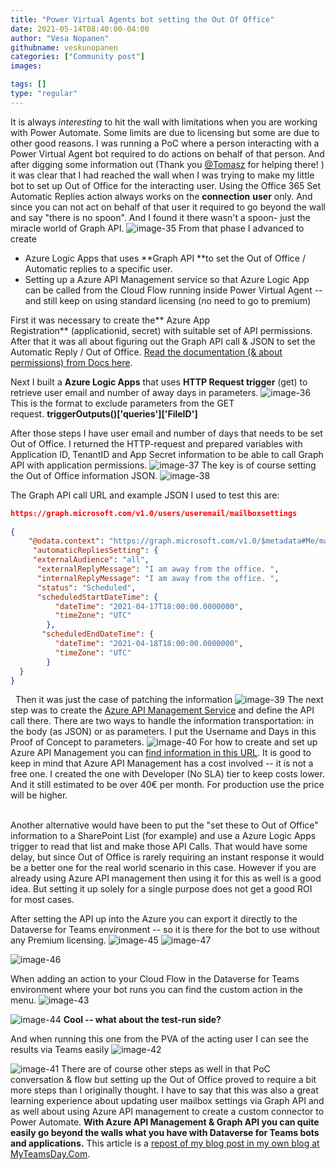 ```yaml
---
title: "Power Virtual Agents bot setting the Out Of Office"
date: 2021-05-14T08:40:00-04:00
author: "Vesa Nopanen"
githubname: veskunopanen
categories: ["Community post"]
images:

tags: []
type: "regular"
---
```



It is always *interesting* to hit the wall with limitations when you are
working with Power Automate. Some limits are due to licensing but some
are due to other good reasons. I was running a PoC where a person
interacting with a Power Virtual Agent bot required to do actions on
behalf of that person. And after digging some information out (Thank
you [@Tomasz](https://poszytek.eu/en/homepage/) for helping there! ) it
was clear that I had reached the wall when I was trying to make my
little bot to set up Out of Office for the interacting user. Using the
Office 365 Set Automatic Replies action always works on
the **connection** **user** only. And since you can not act on behalf of
that user it required to go beyond the wall and say "there is no spoon".
And I found it there wasn't a spoon- just the miracle world of Graph
API.
![image-35](images/image-35.png)
From that phase I advanced to create

-   Azure Logic Apps that uses **Graph API **to set the Out of Office /
    Automatic replies to a specific user.
-   Setting up a Azure API Management service so that Azure Logic App
    can be called from the Cloud Flow running inside Power Virtual Agent
    -- and still keep on using standard licensing (no need to go to
    premium)

First it was necessary to create the** Azure App
Registration** (applicationid, secret) with suitable set of API
permissions. After that it was all about figuring out the Graph API call
& JSON to set the Automatic Reply / Out of Office. [Read the
documentation (& about permissions) from Docs
here](https://docs.microsoft.com/graph/api/user-update-mailboxsettings?view=graph-rest-1.0&tabs=http&WT.mc_id=M365-MVP-5003326).

Next I built a **Azure Logic Apps** that uses **HTTP Request
trigger** (get) to retrieve user email and number of away days in
parameters.
![image-36](images/image-36.png)
This is the format to exclude parameters from the GET
request. **triggerOutputs()\['queries'\]\['FileID'\]**

After those steps I have user email and number of days that needs to be
set Out of Office. I returned the HTTP-request and prepared variables
with Application ID, TenantID and App Secret information to be able to
call Graph API with application permissions.
![image-37](images/image-37.png)
The key is of course setting the Out of Office information JSON.
![image-38](images/image-38.png)

The Graph API call URL and example JSON I used to test this are:
 

```json
https://graph.microsoft.com/v1.0/users/useremail/mailboxsettings
 
{
    "@odata.context": "https://graph.microsoft.com/v1.0/$metadata#Me/mailboxSettings",
     "automaticRepliesSetting": {
     "externalAudience": "all",
      "externalReplyMessage": "I am away from the office. ",
      "internalReplyMessage": "I am away from the office. ",
      "status": "Scheduled",
      "scheduledStartDateTime": {
          "dateTime": "2021-04-17T18:00:00.0000000",
          "timeZone": "UTC"
        },
       "scheduledEndDateTime": {
          "dateTime": "2021-04-18T18:00:00.0000000",
          "timeZone": "UTC"
        }
  }
}
```
 
Then it was just the case of patching the information
![image-39](images/image-39.png)
The next step was to create the [Azure API Management
Service](https://azure.microsoft.com/services/api-management) and
define the API call there. There are two ways to handle the information
transportation: in the body (as JSON) or as parameters. I put the
Username and Days in this Proof of Concept to parameters.
![image-40](images/image-40.png)
For how to create and set up Azure API Management you can [find
information in this
URL](https://docs.microsoft.com/azure/api-management/?WT.mc_id=M365-MVP-5003326).
It is good to keep in mind that Azure API Management has a cost involved
-- it is not a free one. I created the one with Developer (No SLA) tier
to keep costs lower. And it still estimated to be over 40€ per month.
For production use the price will be higher.

\
Another alternative would have been to put the "set these to Out of
Office" information to a SharePoint List (for example) and use a Azure
Logic Apps trigger to read that list and make those API Calls. That
would have some delay, but since Out of Office is rarely requiring an
instant response it would be a better one for the real world scenario in
this case. However if you are already using Azure API management then
using it for this as well is a good idea. But setting it up solely for a
single purpose does not get a good ROI for most cases.

After setting the API up into the Azure you can export it directly to
the Dataverse for Teams environment -- so it is there for the bot to use
without any Premium licensing.
![image-45](images/image-45.png)
![image-47](images/image-47.png)

![image-46](images/image-46.png)

When adding an action to your Cloud Flow in the Dataverse for Teams
environment where your bot runs you can find the custom action in the
menu.
![image-43](images/image-43.png)

![image-44](images/image-44.png)
**Cool -- what about the test-run side?**

And when running this one from the PVA of the acting user I can see the
results via Teams easily
![image-42](images/image-42.png)

![image-41](images/image-41.png)
There are of course other steps as well in that PoC conversation & flow
but setting up the Out of Office proved to require a bit more steps than
I originally thought. I have to say that this was also a great learning
experience about updating user mailbox settings via Graph API and as
well about using Azure API management to create a custom connector to
Power Automate.
**With Azure API Management & Graph API you can quite easily go beyond
the walls what you have with Dataverse for Teams bots and
applications.**
This article is a [repost of my blog post in my own blog at
MyTeamsDay.Com](https://myteamsday.com/2021/04/17/pva-and-oof/).
 
